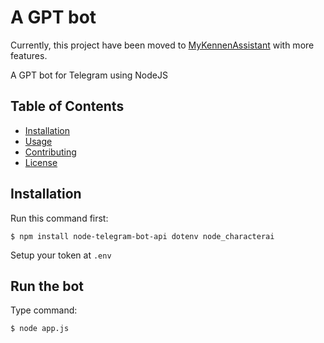 # A GPT bot

Currently, this project have been moved to [MyKennenAssistant](https://github.com/kennex666/MyKennenAssistant-Telegram-NodeJS) with more features.

A GPT bot for Telegram using NodeJS

## Table of Contents

- [Installation](#installation)
- [Usage](#usage)
- [Contributing](#contributing)
- [License](#license)

## Installation

Run this command first:
```shell
$ npm install node-telegram-bot-api dotenv node_characterai
```

Setup your token at `.env` 

## Run the bot

Type command:
```
$ node app.js
```

